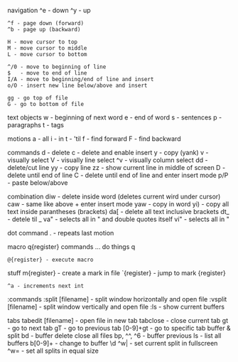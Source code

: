 navigation
	^e - down
	^y - up

	^f - page down (forward)
	^b - page up (backward)
	
	H - move cursor to top
	M - move cursor to middle
	L - move cursor to bottom

	^/0 - move to beginning of line
	$   - move to end of line
	I/A - move to beginning/end of line and insert
	o/O - insert new line below/above and insert

	gg - go top of file
	G - go to bottom of file

text objects
	w - beginning of next word
	e - end of word
	s - sentences
	p - paragraphs
	t - tags

motions
	a - all
	i - in
	t - 'til
	f - find forward
	F - find backward

commands
	d   - delete
	c   - delete and enable insert
	y   - copy (yank)
	v   - visually select
	V   - visually line select
	^v  - visually column select
	dd  - delete/cut line
	yy  - copy line
	zz  - show current line in middle of screen
	D   - delete until end of line
	C   - delete until end of line and enter insert mode
	p/P - paste below/above

combination
	diw - delete inside word (deletes current wird under cursor)
	caw - same like above + enter insert mode
	yaw - copy in word
	yi) - copy all text inside parantheses (brackets)
	da[ - delete all text inclusive brackets
	dt_ - detele til _
	va" - selects all in " and double quotes itself
	vi" - selects all in "


dot command
	. - repeats last motion

macro
	q{register}
	commands ... do things
	q

	@{register} - execute macro


stuff
	m{register} - create a mark in file
	`{register} - jump to mark {register}

	^a - increments next int


:commands
	:split [filename] - split window horizontally and open file
	:vsplit [filename] - split window vertically and open file
	:ls - show current buffers

tabs
	tabedit [filename] 	- open file in new tab
	tabclose 		    - close current tab
    gt                  - go to next tab
    gT                  - go to previous tab
    [0-9]+gt            - go to specific tab
buffer & split
	bd 			- buffer delete close all files
	bp, ^^, ^6	- buffer previous 
	ls			- list all buffers
	b[0-9]+			- change to buffer \d
	^w|			- set current split in fullscreen
	^w=			- set all splits in equal size
